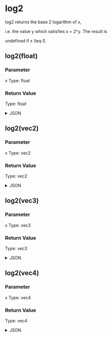 # log2


log2 returns the base 2 logarithm of x,

i.e. the value y which satisfies x = 2^y. The result is

undefined if x \leq 0.

## log2(float)

### Parameter

x
  Type: float

### Return Value

  Type: float

<details><summary>JSON</summary>

```
{
  "Type": "log2(float)",
  "Name": "log2(float)",
  "Category": 1,
  "InputPins": [
    {
      "Connection": null,
      "Id": "x",
      "Type": "float"
    }
  ],
  "OutputPins": [
    {
      "Id": "",
      "Type": "float"
    }
  ]
}
```

</details>

## log2(vec2)

### Parameter

x
  Type: vec2

### Return Value

  Type: vec2

<details><summary>JSON</summary>

```
{
  "Type": "log2(vec2)",
  "Name": "log2(vec2)",
  "Category": 1,
  "InputPins": [
    {
      "Connection": null,
      "Id": "x",
      "Type": "vec2"
    }
  ],
  "OutputPins": [
    {
      "Id": "",
      "Type": "vec2"
    }
  ]
}
```

</details>

## log2(vec3)

### Parameter

x
  Type: vec3

### Return Value

  Type: vec3

<details><summary>JSON</summary>

```
{
  "Type": "log2(vec3)",
  "Name": "log2(vec3)",
  "Category": 1,
  "InputPins": [
    {
      "Connection": null,
      "Id": "x",
      "Type": "vec3"
    }
  ],
  "OutputPins": [
    {
      "Id": "",
      "Type": "vec3"
    }
  ]
}
```

</details>

## log2(vec4)

### Parameter

x
  Type: vec4

### Return Value

  Type: vec4

<details><summary>JSON</summary>

```
{
  "Type": "log2(vec4)",
  "Name": "log2(vec4)",
  "Category": 1,
  "InputPins": [
    {
      "Connection": null,
      "Id": "x",
      "Type": "vec4"
    }
  ],
  "OutputPins": [
    {
      "Id": "",
      "Type": "vec4"
    }
  ]
}
```

</details>

